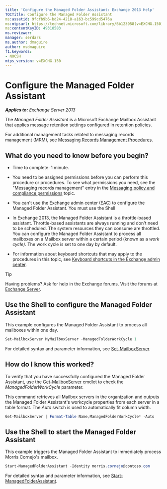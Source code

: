 ```yaml
---
title: 'Configure the Managed Folder Assistant: Exchange 2013 Help'
TOCTitle: Configure the Managed Folder Assistant
ms:assetid: 9fcfb9b6-bd24-4218-a163-bc599cd5476a
ms:mtpsurl: https://technet.microsoft.com/library/Bb123958(v=EXCHG.150)
ms:contentKeyID: 49318583
ms.reviewer: 
manager: serdars
ms.author: dmaguire
author: msdmaguire
f1.keywords:
- NOCSH
mtps_version: v=EXCHG.150
---
```


# Configure the Managed Folder Assistant

_**Applies to:** Exchange Server 2013_

The *Managed Folder Assistant* is a Microsoft Exchange Mailbox Assistant that applies message retention settings configured in retention policies.

For additional management tasks related to messaging records management (MRM), see [Messaging Records Management Procedures](https://docs.microsoft.com/office365/securitycompliance/inactive-mailboxes-in-office-365).

## What do you need to know before you begin?

- Time to complete: 1 minute.

- You need to be assigned permissions before you can perform this procedure or procedures. To see what permissions you need, see the "Messaging records management" entry in the [Messaging policy and compliance permissions](messaging-policy-and-compliance-permissions-exchange-2013-help.md) topic.

- You can't use the Exchange admin center (EAC) to configure the Managed Folder Assistant. You must use the Shell

- In Exchange 2013, the Managed Folder Assistant is a throttle-based assistant. Throttle-based assistants are always running and don't need to be scheduled. The system resources they can consume are throttled. You can configure the Managed Folder Assistant to process all mailboxes on a Mailbox server within a certain period (known as a *work cycle)*. The work cycle is set to one day by default.

- For information about keyboard shortcuts that may apply to the procedures in this topic, see [Keyboard shortcuts in the Exchange admin center](keyboard-shortcuts-in-the-exchange-admin-center-2013-help.md).

> [!TIP]
> Having problems? Ask for help in the Exchange forums. Visit the forums at [Exchange Server](https://go.microsoft.com/fwlink/p/?linkid=60612).

## Use the Shell to configure the Managed Folder Assistant

This example configures the Managed Folder Assistant to process all mailboxes within one day.

```powershell
Set-MailboxServer MyMailboxServer -ManagedFolderWorkCycle 1
```

For detailed syntax and parameter information, see [Set-MailboxServer](https://docs.microsoft.com/powershell/module/exchange/Set-MailboxServer).

## How do I know this worked?

To verify that you have successfully configured the Managed Folder Assistant, use the [Get-MailboxServer](https://docs.microsoft.com/powershell/module/exchange/Get-MailboxServer) cmdlet to check the *ManagedFolderWorkCycle* parameter.

This command retrieves all Mailbox servers in the organization and outputs the Managed Folder Assistant's workcycle properties from each server in a table format. The *Auto* switch is used to automatically fit column width.

```powershell
Get-MailboxServer | Format-Table Name,ManagedFolderWorkCycle* -Auto
```

## Use the Shell to start the Managed Folder Assistant

This example triggers the Managed Folder Assistant to immediately process Morris Cornejo's mailbox.

```powershell
Start-ManagedFolderAssistant -Identity morris.cornejo@contoso.com
```

For detailed syntax and parameter information, see [Start-ManagedFolderAssistant](https://docs.microsoft.com/powershell/module/exchange/Start-ManagedFolderAssistant).
